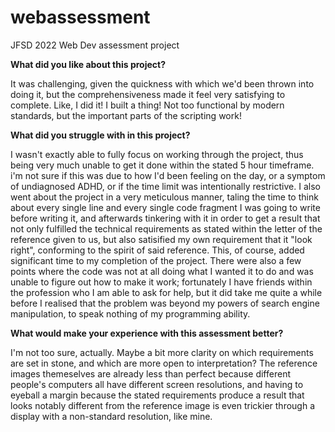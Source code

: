 # webassessment
JFSD 2022 Web Dev assessment project

**What did you like about this project?**

It was challenging, given the quickness with which we'd been thrown into doing it, but the comprehensiveness made it feel very satisfying to complete. Like, I did it! I built a thing! Not too functional by modern standards, but the important parts of the scripting work!

**What did you struggle with in this project?**

I wasn't exactly able to fully focus on working through the project, thus being very much unable to get it done within the stated 5 hour timeframe. i'm not sure if this was due to how I'd been feeling on the day, or a symptom of undiagnosed ADHD, or if the time limit was intentionally restrictive. I also went about the project in a very meticulous manner, taling the time to think about every single line and every single code fragment I was going to write before writing it, and afterwards tinkering with it in order to get a result that not only fulfilled the technical requirements as stated within the letter of the reference given to us, but also satisified my own requirement that it "look right", conforming to the spirit of said reference. This, of course, added significant time to my completion of the project. There were also a few points where the code was not at all doing what I wanted it to do and was unable to figure out how to make it work; fortunately I have friends within the profession who I am able to ask for help, but it did take me quite a while before I realised that the problem was beyond my powers of search engine manipulation, to speak nothing of my programming ability.

**What would make your experience with this assessment better?**

I'm not too sure, actually. Maybe a bit more clarity on which requirements are set in stone, and which are more open to interpretation? The reference images themeselves are already less than perfect because different people's computers all have different screen resolutions, and having to eyeball a margin because the stated requirements produce a result that looks notably different from the reference image is even trickier through a display with a non-standard resolution, like mine.